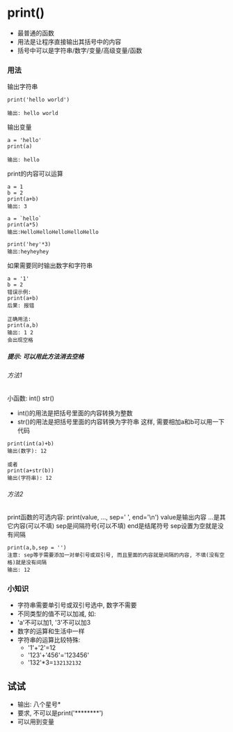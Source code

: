 # print()
- 最普通的函数
- 用法是让程序直接输出其括号中的内容
- 括号中可以是字符串/数字/变量/高级变量/函数
### 用法
输出字符串
```
print('hello world')

输出: hello world
```
输出变量
```
a = 'hello'
print(a)

输出: hello
```
print的内容可以运算
```
a = 1
b = 2
print(a+b)
输出: 3

a = `hello`
print(a*5)
输出:HelloHelloHelloHelloHello

print('hey'*3)
输出:heyheyhey
```
如果需要同时输出数字和字符串
```
a = '1'
b = 2
错误示例:
print(a+b)
后果: 报错

正确用法:
print(a,b)
输出: 1 2
会出现空格
```
##### 提示: 可以用此方法消去空格
###### 方法1
小函数: int() str()
- int()的用法是把括号里面的内容转换为整数
- str()的用法是把括号里面的内容转换为字符串
这样, 需要相加a和b可以用一下代码
```
print(int(a)+b)
输出(数字): 12

或者
print(a+str(b))
输出(字符串): 12
```
###### 方法2
print函数的可选内容:
print(value, ..., sep=' ', end='\n')
value是输出内容
...是其它内容(可以不填)
sep是间隔符号(可以不填)
end是结尾符号
sep设置为空就是没有间隔
```
print(a,b,sep = '')
注意: sep等于需要添加一对单引号或双引号, 而且里面的内容就是间隔的内容, 不填(没有空格)就是没有间隔
输出: 12
```
### 小知识
- 字符串需要单引号或双引号选中, 数字不需要
- 不同类型的值不可以加减, 如:
- 'a'不可以加1, '3'不可以加3
- 数字的运算和生活中一样
- 字符串的运算比较特殊:
  - '1'+'2'=12
  - '123'+'456'='123456'
  - '132'*3=`132132132`
## 试试
- 输出: 八个星号*
- 要求, 不可以是print('********')
- 可以用到变量
